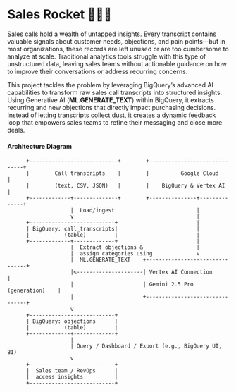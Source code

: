 # Sales Rocket 🚀🚀🚀

Sales calls hold a wealth of untapped insights. Every transcript contains valuable signals about customer needs, objections, and pain points—but in most organizations, these records are left unused or are too cumbersome to analyze at scale. Traditional analytics tools struggle with this type of unstructured data, leaving sales teams without actionable guidance on how to improve their conversations or address recurring concerns.

This project tackles the problem by leveraging BigQuery’s advanced AI capabilities to transform raw sales call transcripts into structured insights. Using Generative AI (**ML.GENERATE_TEXT**) within BigQuery, it extracts recurring and new objections that directly impact purchasing decisions. Instead of letting transcripts collect dust, it creates a dynamic feedback loop that empowers sales teams to refine their messaging and close more deals.



#### Architecture Diagram

```text
      +----------------------------+        +------------------------------+
      |        Call transcripts    |        |          Google Cloud        |
      |        (text, CSV, JSON)   |        |    BigQuery & Vertex AI      |
      +-------------+--------------+        +---------------+--------------+
                    |  Load/ingest                          |
                    v                                       |
      +---------------------------+                         |
      | BigQuery: call_transcripts|                         |
      |           (table)         |                         |
      +-------------+-------------+                         |
                    |  Extract objections &                 |
                    |  assign categories using              v
                    |  ML.GENERATE_TEXT    +--------------------------------+   
                    |<---------------------| Vertex AI Connection           |
                    |                      | Gemini 2.5 Pro (generation)    |    
                    |                      +--------------------------------+              
                    v                                       
      +---------------------------+
      | BigQuery: objections      |
      |           (table)         |
      +-------------+-------------+
                    |
                    | Query / Dashboard / Export (e.g., BigQuery UI, BI)
                    v
      +---------------------------+
      |  Sales team / RevOps      |
      |  access insights          |
      +---------------------------+
```
